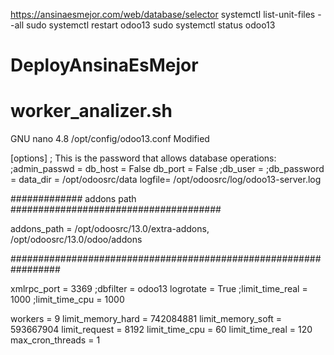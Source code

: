 https://ansinaesmejor.com/web/database/selector
systemctl list-unit-files --all
sudo systemctl restart odoo13
sudo systemctl status odoo13


# DeployAnsinaEsMejor
# worker_analizer.sh

  GNU nano 4.8                                                                                         /opt/config/odoo13.conf                                                                                          Modified  


[options]
; This is the password that allows database operations:
;admin_passwd =
db_host = False
db_port = False
;db_user =
;db_password =
data_dir = /opt/odoosrc/data
logfile= /opt/odoosrc/log/odoo13-server.log

############# addons path ######################################

addons_path =
    /opt/odoosrc/13.0/extra-addons,
    /opt/odoosrc/13.0/odoo/addons

#################################################################

xmlrpc_port = 3369
;dbfilter = odoo13
logrotate = True
;limit_time_real = 1000
;limit_time_cpu = 1000

workers = 9
limit_memory_hard = 742084881
limit_memory_soft = 593667904
limit_request = 8192
limit_time_cpu = 60
limit_time_real = 120
max_cron_threads = 1








